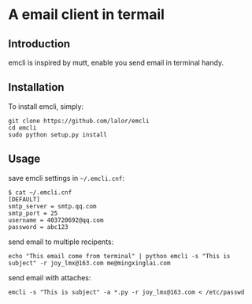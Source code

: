 # A email client in termail

## Introduction

emcli is inspired by mutt, enable you send email in terminal handy.

## Installation

To install emcli, simply:

    git clone https://github.com/lalor/emcli
    cd emcli
    sudo python setup.py install

## Usage

save emcli settings in `~/.emcli.cnf`:

    $ cat ~/.emcli.cnf
    [DEFAULT]
    smtp_server = smtp.qq.com
    smtp_port = 25
    username = 403720692@qq.com
    password = abc123

send email to multiple recipents:

    echo "This email come from terminal" | python emcli -s "This is subject" -r joy_lmx@163.com me@mingxinglai.com

send email with attaches:

    emcli -s "This is subject" -a *.py -r joy_lmx@163.com < /etc/passwd
